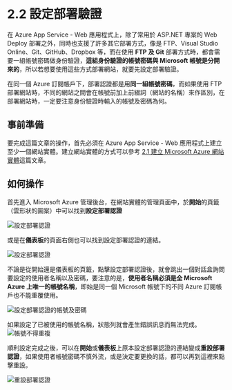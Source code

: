 # 2.2 設定部署驗證

在 Azure App Service - Web 應用程式上，除了常用於 ASP.NET 專案的 Web Deploy 部署之外，同時也支援了許多其它部署方式，像是 FTP、Visual Studio Online、Git、GitHub、Dropbox 等，而在使用 **FTP 及 Git** 部署方式時，都會需要一組帳號密碼做身份驗證，**這組身份驗證的帳號密碼與 Microsoft 帳號是分開來的**，所以若想要使用這些方式部署網站，就要先設定部署驗證。

在同一個 Azure 訂閱帳戶下，部署認證都是用**同一組帳號密碼**，而如果使用 FTP 部署網站時，不同的網站之間會在帳號前加上前綴詞（網站的名稱）來作區別，在部署網站時，一定要注意身份驗證時輸入的帳號及密碼為何。

## 事前準備

要完成這篇文章的操作，首先必須在 Azure App Service - Web 應用程式上建立至少一個網站實體。建立網站實體的方式可以參考 [2.1 建立 Microsoft Azure 網站實體](01_create_a_website.md)這篇文章。

## 如何操作

首先進入 Microsoft Azure 管理後台，在網站實體的管理頁面中，於**開始**的頁籤（雲形狀的圖案）中可以找到**設定部署認證**

![設定部署認證](http://i.imgur.com/LRhs6V7.png)

或是在**儀表板**的頁面右側也可以找到設定部署認證的連結。

![設定部署認證](http://i.imgur.com/nwY47uD.png)

不論是從開始還是儀表板的頁籤，點擊設定部署認證後，就會跳出一個對話盒詢問要設定的使用者名稱以及密碼，要注意的是，**使用者名稱必須是全 Microsoft Azure 上唯一的帳號名稱**，即始是同一個 Microsoft 帳號下的不同 Azure 訂閱帳戶也不能重覆使用。

![設定部署認證的帳號及密碼](http://i.imgur.com/JUuXreM.png)

如果設定了已被使用的帳號名稱，狀態列就會產生錯誤訊息而無法完成。
![帳號不得重複](http://i.imgur.com/1qKMVLD.png)

順利設定完成之後，可以在**開始**或**儀表板**上原本設定部署認證的連結變成**重設部署認證**，如果使用者帳號密碼不慎外流，或是決定要更換的話，都可以再到這裡來點擊重設。

![重設部署認證](http://i.imgur.com/l3pkbdO.png)
